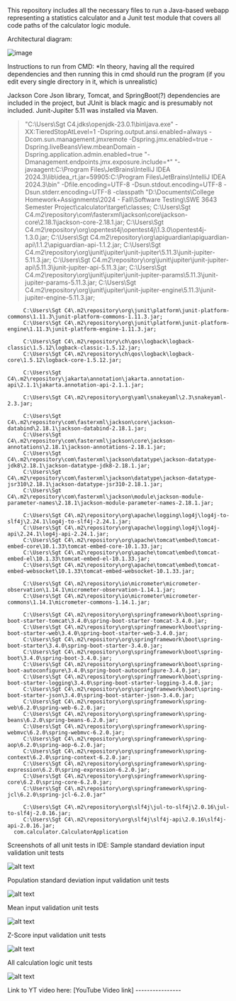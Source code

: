This repository includes all the necessary files to run a Java-based webapp representing a statistics calculator and a Junit test module that covers all code paths of the calculator logic module. 

Architectural diagram:

![image](https://github.com/user-attachments/assets/544ae207-c1a6-4906-aa2b-b4455095f0b2)



Instructions to run from CMD:
*In theory, having all the required dependencies and then running this in cmd should run the program (if you edit every single directory in it, which is unrealistic)

Jackson Core Json library, Tomcat, and SpringBoot(?) dependencies are included in the project, but JUnit is black magic and is presumably not included. Junit-Jupiter 5.11 was installed via Maven.

> "C:\Users\Sgt C4\.jdks\openjdk-23.0.1\bin\java.exe" 
      -XX:TieredStopAtLevel=1 
      -Dspring.output.ansi.enabled=always 
      -Dcom.sun.management.jmxremote 
      -Dspring.jmx.enabled=true 
      -Dspring.liveBeansView.mbeanDomain 
      -Dspring.application.admin.enabled=true 
      "-Dmanagement.endpoints.jmx.exposure.include=*" 
      "-javaagent:C:\Program Files\JetBrains\IntelliJ IDEA 2024.3\lib\idea_rt.jar=59905:C:\Program Files\JetBrains\IntelliJ IDEA 2024.3\bin" 
      -Dfile.encoding=UTF-8 
      -Dsun.stdout.encoding=UTF-8 
      -Dsun.stderr.encoding=UTF-8 
      -classpath 
         "D:\Documents\College Homework+Assignments\2024 - Fall\Software Testing\SWE 3643 Semester Project\calculator\target\classes;
         C:\Users\Sgt C4\.m2\repository\com\fasterxml\jackson\core\jackson-core\2.18.1\jackson-core-2.18.1.jar;
         C:\Users\Sgt C4\.m2\repository\org\opentest4j\opentest4j\1.3.0\opentest4j-1.3.0.jar;
         C:\Users\Sgt C4\.m2\repository\org\apiguardian\apiguardian-api\1.1.2\apiguardian-api-1.1.2.jar;
         C:\Users\Sgt C4\.m2\repository\org\junit\jupiter\junit-jupiter\5.11.3\junit-jupiter-5.11.3.jar;
         C:\Users\Sgt C4\.m2\repository\org\junit\jupiter\junit-jupiter-api\5.11.3\junit-jupiter-api-5.11.3.jar;
         C:\Users\Sgt C4\.m2\repository\org\junit\jupiter\junit-jupiter-params\5.11.3\junit-jupiter-params-5.11.3.jar;
         C:\Users\Sgt C4\.m2\repository\org\junit\jupiter\junit-jupiter-engine\5.11.3\junit-jupiter-engine-5.11.3.jar;

         C:\Users\Sgt C4\.m2\repository\org\junit\platform\junit-platform-commons\1.11.3\junit-platform-commons-1.11.3.jar;
         C:\Users\Sgt C4\.m2\repository\org\junit\platform\junit-platform-engine\1.11.3\junit-platform-engine-1.11.3.jar;
         
         C:\Users\Sgt C4\.m2\repository\ch\qos\logback\logback-classic\1.5.12\logback-classic-1.5.12.jar;
         C:\Users\Sgt C4\.m2\repository\ch\qos\logback\logback-core\1.5.12\logback-core-1.5.12.jar;
         
         C:\Users\Sgt C4\.m2\repository\jakarta\annotation\jakarta.annotation-api\2.1.1\jakarta.annotation-api-2.1.1.jar;
         
         C:\Users\Sgt C4\.m2\repository\org\yaml\snakeyaml\2.3\snakeyaml-2.3.jar;

         C:\Users\Sgt C4\.m2\repository\com\fasterxml\jackson\core\jackson-databind\2.18.1\jackson-databind-2.18.1.jar;
         C:\Users\Sgt C4\.m2\repository\com\fasterxml\jackson\core\jackson-annotations\2.18.1\jackson-annotations-2.18.1.jar;
         C:\Users\Sgt C4\.m2\repository\com\fasterxml\jackson\datatype\jackson-datatype-jdk8\2.18.1\jackson-datatype-jdk8-2.18.1.jar;
         C:\Users\Sgt C4\.m2\repository\com\fasterxml\jackson\datatype\jackson-datatype-jsr310\2.18.1\jackson-datatype-jsr310-2.18.1.jar;
         C:\Users\Sgt C4\.m2\repository\com\fasterxml\jackson\module\jackson-module-parameter-names\2.18.1\jackson-module-parameter-names-2.18.1.jar;

         C:\Users\Sgt C4\.m2\repository\org\apache\logging\log4j\log4j-to-slf4j\2.24.1\log4j-to-slf4j-2.24.1.jar;
         C:\Users\Sgt C4\.m2\repository\org\apache\logging\log4j\log4j-api\2.24.1\log4j-api-2.24.1.jar;
         C:\Users\Sgt C4\.m2\repository\org\apache\tomcat\embed\tomcat-embed-core\10.1.33\tomcat-embed-core-10.1.33.jar;
         C:\Users\Sgt C4\.m2\repository\org\apache\tomcat\embed\tomcat-embed-el\10.1.33\tomcat-embed-el-10.1.33.jar;
         C:\Users\Sgt C4\.m2\repository\org\apache\tomcat\embed\tomcat-embed-websocket\10.1.33\tomcat-embed-websocket-10.1.33.jar;

         C:\Users\Sgt C4\.m2\repository\io\micrometer\micrometer-observation\1.14.1\micrometer-observation-1.14.1.jar;
         C:\Users\Sgt C4\.m2\repository\io\micrometer\micrometer-commons\1.14.1\micrometer-commons-1.14.1.jar;

         C:\Users\Sgt C4\.m2\repository\org\springframework\boot\spring-boot-starter-tomcat\3.4.0\spring-boot-starter-tomcat-3.4.0.jar;
         C:\Users\Sgt C4\.m2\repository\org\springframework\boot\spring-boot-starter-web\3.4.0\spring-boot-starter-web-3.4.0.jar;
         C:\Users\Sgt C4\.m2\repository\org\springframework\boot\spring-boot-starter\3.4.0\spring-boot-starter-3.4.0.jar;
         C:\Users\Sgt C4\.m2\repository\org\springframework\boot\spring-boot\3.4.0\spring-boot-3.4.0.jar;
         C:\Users\Sgt C4\.m2\repository\org\springframework\boot\spring-boot-autoconfigure\3.4.0\spring-boot-autoconfigure-3.4.0.jar;
         C:\Users\Sgt C4\.m2\repository\org\springframework\boot\spring-boot-starter-logging\3.4.0\spring-boot-starter-logging-3.4.0.jar;
         C:\Users\Sgt C4\.m2\repository\org\springframework\boot\spring-boot-starter-json\3.4.0\spring-boot-starter-json-3.4.0.jar;
         C:\Users\Sgt C4\.m2\repository\org\springframework\spring-web\6.2.0\spring-web-6.2.0.jar;
         C:\Users\Sgt C4\.m2\repository\org\springframework\spring-beans\6.2.0\spring-beans-6.2.0.jar;
         C:\Users\Sgt C4\.m2\repository\org\springframework\spring-webmvc\6.2.0\spring-webmvc-6.2.0.jar;
         C:\Users\Sgt C4\.m2\repository\org\springframework\spring-aop\6.2.0\spring-aop-6.2.0.jar;
         C:\Users\Sgt C4\.m2\repository\org\springframework\spring-context\6.2.0\spring-context-6.2.0.jar;
         C:\Users\Sgt C4\.m2\repository\org\springframework\spring-expression\6.2.0\spring-expression-6.2.0.jar;
         C:\Users\Sgt C4\.m2\repository\org\springframework\spring-core\6.2.0\spring-core-6.2.0.jar;
         C:\Users\Sgt C4\.m2\repository\org\springframework\spring-jcl\6.2.0\spring-jcl-6.2.0.jar" 

         C:\Users\Sgt C4\.m2\repository\org\slf4j\jul-to-slf4j\2.0.16\jul-to-slf4j-2.0.16.jar;
         C:\Users\Sgt C4\.m2\repository\org\slf4j\slf4j-api\2.0.16\slf4j-api-2.0.16.jar;
      com.calculator.CalculatorApplication


Screenshots of all unit tests in IDE:
Sample standard deviation input validation unit tests

![alt text](https://github.com/user-attachments/assets/e5131d00-44c4-4e21-84bb-ae1d43c7a705)


Population standard deviation input validation unit tests

![alt text](https://github.com/user-attachments/assets/bd7de64a-f66d-4d6b-b0ce-a7cd8c4827bc)


Mean input validation unit tests

![alt text](https://github.com/user-attachments/assets/183b64e9-0489-4aeb-b9d3-877009dbfaa6)


Z-Score input validation unit tests

![alt text](https://github.com/user-attachments/assets/887b0df7-eae6-46c9-8f26-38779cf233ef)


All calculation logic unit tests

![alt text](https://github.com/user-attachments/assets/11061ce4-57e6-4264-8b3a-e0f797d04a86)


Link to YT video here:
[YouTube Video link] ----------------
